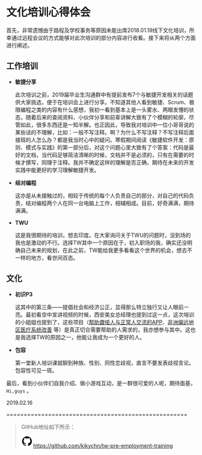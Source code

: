 # 文化培训心得体会

首先，非常遗憾由于路程及学校事务等原因未能出席2018.01.19线下文化培训，所幸通过远程会议的方式能够对此次培训的部分内容进行收看。接下来将从两个方面进行阐述。

## 工作培训

- **敏捷分享**

  此次培训之前，2019届毕业生沟通群中有提前发布7个与敏捷开发相关的话题供大家挑选，便于在培训会上进行分享。不知道其他人看到敏捷、Scrum、极限编程之类的内容有什么感想，我初一看到基本上是一头雾水、两眼发懵的状态，随着后来的查阅资料、小伙伴分享和前辈讲解大致有了个模糊的轮廓，尽管如此，很多东西还是一知半解。也正因此，导致我对培训中一位小哥哥说的某些话的不理解，比如：一般不写注释。啊？为什么不写注释？不写注释后面接班的人怎么办？都是我当时心中的疑问。寒假期间阅读《敏捷软件开发：原则、模式与实践》的第一部分后，对这个问题心里大致有了个答案：代码是最好的文档，当代码足够简洁清晰的时候，文档并不是必须的，只有在需要的时候才撰写，同理于注释。我并不确定这样的理解是否正确，期待在未来的开发实践中能更好的学习理解敏捷开发。

- **结对编程**

  这亦是从未接触过的，相较于传统的每个人负责自己的部分，对自己的代码负责，结对编程两个人在同一台电脑上工作，相辅相成。目前，好奇满满，期待满满。

- **TWU**

  这是我很期待的培训，想去印度。在大家询问关于TWU的问题时，没到场的我也是激动的不行。选择TW其中一个原因在于，初入职场的我，确实还没明确自己未来的规划，在此之前，TW能给我更多看看这个世界的机会，想去不一样的地方，看世间百态。

## 文化

- **初识P3**

  这其中的第三条——提倡社会和经济公正，显得那么特立独行又让人眼前一亮。最初看空中宣讲视频的时候，西安美女总经理也提到过这一点，这次培训的小姐姐也提到了，这些项目（[帮助聋哑人与正常人交流的APP](http://insights.thoughtworkers.org/how-to-produce-a-p3-app/)、[非洲偏远地区医疗系统改善](http://insights.thoughtworkers.org/thoughtworks-p3-project/) 等）是真正切合需要帮助的人需求的，我亦想参与其中。这也是我选择TW的原因之一，他能让我成为一个更好的人。

- **包容**

  第一堂新人培训课就聊到种族、性别、同性恋歧视，直言不要发表歧视言论。包容性可见一斑。

  

最后，看到小伙伴们自我介绍、做小游戏互动，是一群很可爱的人呢，期待面基，`Hi,guys` 。

2019.02.16



====================================================

> GitHub地址如下所示：
>
> ![github](./img/github.png)<https://github.com/kikychn/tw-pre-employment-training>

